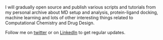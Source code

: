 I will gradually open source and publish various scripts and tutorials from my personal archive about MD setup and analysis, protein-ligand docking, machine learning and lots of other interesting things related to Computational Chemistry and Drug Design.

Follow me on [twitter](https://twitter.com/tevangelidis) or on [LinkedIn](https://www.linkedin.com/in/thomas-evangelidis-495b45125/) to get regular updates.
